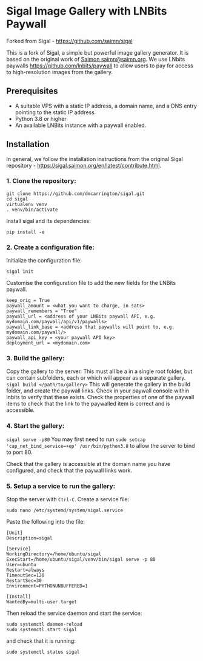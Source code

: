 Sigal Image Gallery with LNBits Paywall
=========================================

Forked from Sigal - https://github.com/saimn/sigal

This is a fork of Sigal, a simple but powerful image gallery generator. It is based on the original work of [Saimon <saimn@saimn.org>](https://github.com/saimn/sigal). We use LNbits paywalls https://github.com/lnbits/paywall to allow users to pay for access to high-resolution images from the gallery.

Prerequisites
------------
* A suitable VPS with a static IP address, a domain name, and a DNS entry pointing to the static IP address.
* Python 3.8 or higher
* An available LNBits instance with a paywall enabled.

Installation
------------

In general, we follow the installation instructions from the original Sigal repository - https://sigal.saimon.org/en/latest/contribute.html.

### 1. Clone the repository:
```
git clone https://github.com/dmcarrington/sigal.git
cd sigal
virtualenv venv
. venv/bin/activate
```
Install sigal and its dependencies:
```
pip install -e
```

### 2. Create a configuration file:
Initialize the configuration file:
```
sigal init
```
Customise the configuration file to add the new fields for the LNBits paywall.
```
keep_orig = True
paywall_amount = <what you want to charge, in sats>
paywall_remembers = "True"
paywall_url = <address of your LNBits paywall API, e.g. mydomain.com/paywall/api/v1/paywalls>
paywall_link_base = <address that paywalls will point to, e.g. mydomain.com/paywall/>
paywall_api_key = <your paywall API key>
deployment_url = <mydomain.com>
```

### 3. Build the gallery:
Copy the gallery to the server. This must all be a in a single root folder, but can contain subfolders, each or which will appear as a separate gallery.
```sigal build </path/to/gallery>```
This will generate the gallery in the build folder, and create the paywall links. Check in your paywall console within lnbits to verify that these exists. Check the properties of one of the paywall items to check that the link to the paywalled item is correct and is accessible.

### 4. Start the gallery:
```sigal serve -p80```
You may first need to run ```sudo setcap 'cap_net_bind_service=+ep' /usr/bin/python3.8``` to allow the server to bind to port 80.

Check that the gallery is accessible at the domain name you have configured, and check that the paywall links work.

### 5. Setup a service to run the gallery:
Stop the server with ```Ctrl-C```.
Create a service file:
```
sudo nano /etc/systemd/system/sigal.service
```

Paste the following into the file:
```
[Unit]
Description=sigal

[Service]
WorkingDirectory=/home/ubuntu/sigal
ExecStart=/home/ubuntu/sigal/venv/bin/sigal serve -p 80
User=ubuntu
Restart=always
TimeoutSec=120
RestartSec=30
Environment=PYTHONUNBUFFERED=1

[Install]
WantedBy=multi-user.target
```

Then reload the service daemon and start the service:
```
sudo systemctl daemon-reload
sudo systemctl start sigal
```

and check that it is running:
```
sudo systemctl status sigal
```